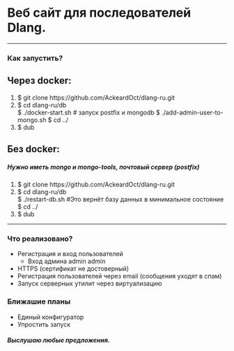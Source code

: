 <h1>Веб сайт для последователей Dlang.</h1>
<hr>
<h3>Как запустить?</h3>
<h2>Через docker:</h2>
<ol>
	<li>$ git clone https://github.com/AckeardOct/dlang-ru.git </li>
  <li>
  $ cd dlang-ru/db <br> 
  $ ./docker-start.sh # запуск postfix и mongodb
  $ ./add-admin-user-to-mongo.sh
  $ cd ../
  <li> $ dub </li>
</ol>
<h2>Без docker:</h2>
<h5>Нужно иметь mongo и mongo-tools, почтовый сервер (postfix)</h5>
<ol>
  <li>$ git clone https://github.com/AckeardOct/dlang-ru.git </li>
  <li>
  $ cd dlang-ru/db <br> 
  $ ./restart-db.sh #Это вернёт базу данных в минимальное состояние <br>
  $ cd ../
    </li> 
  <li> $ dub </li>
</ol>
<hr>
<h3>Что реализовано?</h3>
<ul>
  <li>Регистрация и вход пользователей
  	<ul>
  		<li> Вход админа admin admin </li>
  	</ul>
  </li>
  <li> HTTPS (сертификат не достоверный) </li>
  <li>Регистрация пользователей через email (сообщения уходят в спам)</li>  
  <li>Запуск серверных утилит через виртуализацию</li>
</ul>

<h3>Ближашие планы</h3>
<ul>
	<li>Единый конфигуратор</li>
	<li>Упростить запуск</li>
</ul>

<h5>Выслушаю любые предложения.</h5>
